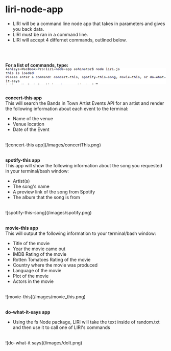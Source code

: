 # liri-node-app
* LIRI will be a command line node app that takes in parameters and gives you back data.
* LIRI must be ran in a command line.
* LIRI will accept 4 differnet commands, outlined below.
<br/>
<br/>

**For a list of commands, type:**
<br/>
![command line](/images/commandLine.png)
<br/>
<br/>

**concert-this app**
<br/>
This will search the Bands in Town Artist Events API for an artist and render the following information about each event to the terminal:
* Name of the venue
* Venue location
* Date of the Event 
<br/>
![concert-this app](/images/concertThis.png)
<br/>
<br/>


**spotify-this app**
<br/>
This app will show the following information about the song you requested in your terminal/bash window:

* Artist(s)
* The song's name
* A preview link of the song from Spotify
* The album that the song is from
<br/>
![spotify-this-song](/images/spotify.png)
<br/>
<br/>

**movie-this app**
<br/>
This will output the following information to your terminal/bash window:
* Title of the movie
* Year the movie came out
* IMDB Rating of the movie
* Rotten Tomatoes Rating of the movie
* Country where the movie was produced
* Language of the movie
* Plot of the movie
* Actors in the movie
<br/>
![movie-this](/images/movie_this.png)
<br/>
<br/>

**do-what-it-says app**
<br/>

* Using the fs Node package, LIRI will take the text inside of random.txt and then use it to call one of LIRI's commands
<br/>
![do-what-it says](/images/doIt.png)







